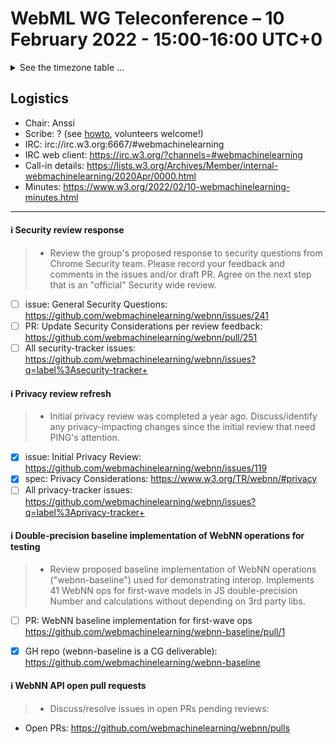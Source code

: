 # WebML WG Teleconference – 10 February 2022 - 15:00-16:00 UTC+0

<details><summary>See the timezone table ...</summary>
<table>
<tr><td> San Francisco (U.S.A. - California) <td> Thu, 10 February 2022 <td> 07:00 <td> UTC-8 hours
<tr><td> Boston (U.S.A. - Massachusetts) <td> Thu, 10 February 2022 <td> 10:00 <td> UTC-5 hours
<tr><td> London (United Kingdom - England) <td> Thu, 10 February 2022 <td> 15:00 <td> UTC+0 hours
<tr><td> Berlin (Germany) <td> Thu, 10 February 2022 <td> 16:00 <td> UTC+1 hours
<tr><td> Helsinki (Finland) <td> Thu, 10 February 2022 <td> 17:00 <td> UTC+2 hours
<tr><td> Shanghai (China) <td> Thu, 10 February 2022 <td> 23:00 <td> UTC+8 hours
<tr><td> Tokyo (Japan) <td> Fri, 11 February 2022 <td> 00:00 <td> UTC+9 hours
<tr><td> Corresponding UTC (GMT) <td> Thu, 10 February 2022 <td colspan=2> 15:00 UTC
</table>

Other locations: https://www.timeanddate.com/worldclock/fixedtime.html?iso=20220210T15
  </details>
  
## Logistics

* Chair: Anssi
* Scribe: ? (see [howto](https://github.com/webmachinelearning/meetings/blob/main/scribe-howto.md), volunteers welcome!)
* IRC: irc://irc.w3.org:6667/#webmachinelearning
* IRC web client: https://irc.w3.org/?channels=#webmachinelearning
* Call-in details: https://lists.w3.org/Archives/Member/internal-webmachinelearning/2020Apr/0000.html
* Minutes: https://www.w3.org/2022/02/10-webmachinelearning-minutes.html



---

#### ℹ️ Security review response

>* Review the group's proposed response to security questions from Chrome Security team. Please record your feedback and comments in the issues and/or draft PR. Agree on the next step that is an "official" Security wide review.

   - [ ] issue: General Security Questions: https://github.com/webmachinelearning/webnn/issues/241
   - [ ] PR: Update Security Considerations per review feedback: https://github.com/webmachinelearning/webnn/pull/251
   - [ ] All security-tracker issues: https://github.com/webmachinelearning/webnn/issues?q=label%3Asecurity-tracker+

#### ℹ️ Privacy review refresh

>* Initial privacy review was completed a year ago. Discuss/identify any privacy-impacting changes since the initial review that need PING's attention.

   - [x] issue: Initial Privacy Review: https://github.com/webmachinelearning/webnn/issues/119
   - [x] spec: Privacy Considerations: https://www.w3.org/TR/webnn/#privacy
   - [ ] All privacy-tracker issues: https://github.com/webmachinelearning/webnn/issues?q=label%3Aprivacy-tracker+

#### ℹ️ Double-precision baseline implementation of WebNN operations for testing

>* Review proposed baseline implementation of WebNN operations ("webnn-baseline") used for demonstrating interop. Implements 41 WebNN ops for first-wave models in JS double-precision Number and calculations without depending on 3rd party libs.

   - [ ] PR: WebNN baseline implementation for first-wave ops https://github.com/webmachinelearning/webnn-baseline/pull/1
   - [x] GH repo (webnn-baseline is a CG deliverable): https://github.com/webmachinelearning/webnn-baseline


#### ℹ️ WebNN API open pull requests

>* Discuss/resolve issues in open PRs pending reviews:

   - Open PRs: https://github.com/webmachinelearning/webnn/pulls
